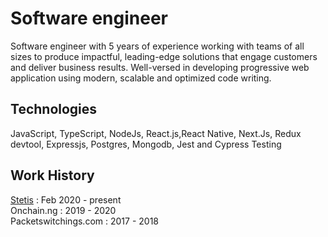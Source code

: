 <h1>Software engineer</h1>
Software engineer with 5 years of experience working with teams of all sizes to produce impactful, leading-edge solutions that engage customers and deliver business results. Well-versed in developing progressive web application using modern, scalable and optimized code writing.
<h2>Technologies</h2>
JavaScript, TypeScript, NodeJs, React.js,React Native, Next.Js, Redux devtool, Expressjs, Postgres, Mongodb, Jest and Cypress Testing
<h2>Work History</h2>
<a href="www.stetis.com">Stetis</a> : Feb 2020 - present
<br>
Onchain.ng : 2019 - 2020
<br>
Packetswitchings.com : 2017 - 2018

